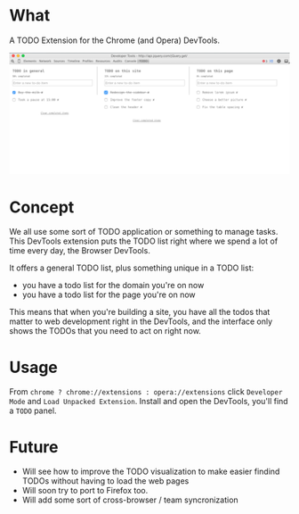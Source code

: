 # What

A TODO Extension for the Chrome (and Opera) DevTools.

![Screenshot](./screenshot.png?raw=true)

# Concept

We all use some sort of TODO application or something to manage tasks.
This DevTools extension puts the TODO list right where we spend a lot of time every day, the Browser DevTools.

It offers a general TODO list, plus something unique in a TODO list:
- you have a todo list for the domain you're on now
- you have a todo list for the page you're on now

This means that when you're building a site, you have all the todos that matter to web development right in the DevTools,
and the interface only shows the TODOs that you need to act on right now.

# Usage

From `chrome ? chrome://extensions : opera://extensions` click `Developer Mode` and `Load Unpacked Extension`.
Install and open the DevTools, you'll find a `TODO` panel.

# Future

- Will see how to improve the TODO visualization to make easier findind TODOs without having to load the web pages
- Will soon try to port to Firefox too.
- Will add some sort of cross-browser / team syncronization